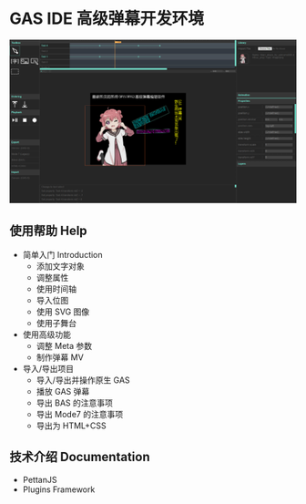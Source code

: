 # GAS IDE 高级弹幕开发环境
![Preview](images/tech-preview.png?raw=true)

## 使用帮助 Help
- 简单入门 Introduction
    - 添加文字对象
    - 调整属性
    - 使用时间轴
    - 导入位图
    - 使用 SVG 图像
    - 使用子舞台
- 使用高级功能
    - 调整 Meta 参数
    - 制作弹幕 MV
- 导入/导出项目
    - 导入/导出并操作原生 GAS
    - 播放 GAS 弹幕
    - 导出 BAS 的注意事项
    - 导出 Mode7 的注意事项
    - 导出为 HTML+CSS

## 技术介绍 Documentation
- PettanJS
- Plugins Framework
